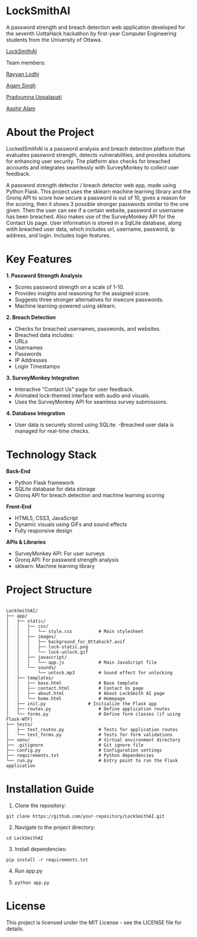 # LockSmithAI


A password strength and breach detection web application developed for the seventh UottaHack hackathon by first-year Computer Engineering students from the University of Ottawa.

[LockSmithAI](https://locksmith-ai.onrender.com/)

Team members:

[Rayyan Lodhi](https://www.linkedin.com/in/rayyan-lodhi-002bab1a4/)

[Agam Singh](https://www.linkedin.com/in/agamsinghuottawa/)

[Pradyumna Uppalapati](https://www.linkedin.com/in/pradyumna0806/)

[Aashir Alam](https://www.linkedin.com/in/aashir-alam-465532222/)


# About the Project

LockedSmithAI is a password analysis and breach detection platform that evaluates password strength, detects vulnerabilities, and provides solutions for enhancing user security. The platform also checks for breached accounts and integrates seamlessly with SurveyMonkey to collect user feedback.

A password strength detector / breach detector web app, made using Python Flask. This project uses the sklearn machine learning library and the Gronq API to score how secure a password is out of 10, gives a reason for the scoring, then it shows 3 possible stronger passwords similar to the one given. Then the user can see if a certain website, password or username has been breached. Also makes use of the SurveyMonkey API for the Contact Us page. User information is stored in a SqlLite database, along witih breached user data, which includes url, username, password, ip address, and login. Includes login features.

# Key Features

**1. Password Strength Analysis**
- Scores password strength on a scale of 1-10.
- Provides insights and reasoning for the assigned score.
- Suggests three stronger alternatives for insecure passwords.
- Machine learning-powered using sklearn.
  
**2. Breach Detection**
- Checks for breached usernames, passwords, and websites.
- Breached data includes:
- URLs
- Usernames
- Passwords
- IP Addresses
- Login Timestamps
  
**3. SurveyMonkey Integration**
- Interactive "Contact Us" page for user feedback.
- Animated lock-themed interface with audio and visuals.
- Uses the SurveyMonkey API for seamless survey submissions.
  
**4. Database Integration**
- User data is securely stored using SQLite.
-Breached user data is managed for real-time checks.

# Technology Stack

**Back-End**
- Python Flask framework
- SQLite database for data storage
- Gronq API for breach detection and machine learning scoring
  
**Front-End**
- HTML5, CSS3, JavaScript
- Dynamic visuals using GIFs and sound effects
- Fully responsive design

**APIs & Libraries**
- SurveyMonkey API: For user surveys
- Gronq API: For password strength analysis
- sklearn: Machine learning library

# Project Structure
```

LockSmithAI/
├── app/
│   ├── static/
│   │   ├── css/
│   │   │   └── style.css          # Main stylesheet
│   │   ├── images/
│   │   │   ├── background_for_Ottahack7.avif
│   │   │   ├── lock-static.png
│   │   │   └── lock-unlock.gif
│   │   ├── javascript/
│   │   │   └── app.js             # Main JavaScript file
│   │   └── sounds/
│   │       └── unlock.mp3         # Sound effect for unlocking
│   ├── templates/
│   │   ├── base.html              # Base template
│   │   ├── contact.html           # Contact Us page
│   │   ├── about.html             # About LockSmith AI page
│   │   └── home.html              # Homepage
│   ├── init.py                # Initialize the Flask app
│   ├── routes.py                  # Define application routes
│   └── forms.py                   # Define form classes (if using Flask-WTF)
├── tests/
│   ├── test_routes.py             # Tests for application routes
│   └── test_forms.py              # Tests for form validations
├── venv/                          # Virtual environment directory
├── .gitignore                     # Git ignore file
├── config.py                      # Configuration settings
├── requirements.txt               # Python dependencies
└── run.py                         # Entry point to run the Flask application
```

# Installation Guide

1. Clone the repository:
```
git clone https://github.com/your-repository/LockSmithAI.git
```

2. Navigate to the project directory:
```
cd LockSmithAI 
```

3. Install dependencies:
```
pip install -r requirements.txt
```
4. Run app.py
5. ```
   python app.py
   ```
# License

This project is licensed under the MIT License - see the LICENSE file for details.

